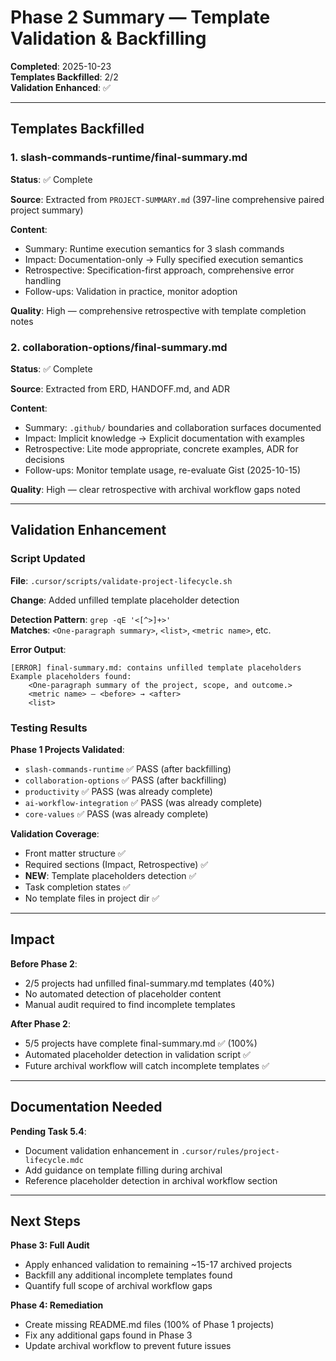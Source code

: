 # Phase 2 Summary — Template Validation & Backfilling

**Completed**: 2025-10-23  
**Templates Backfilled**: 2/2  
**Validation Enhanced**: ✅

---

## Templates Backfilled

### 1. slash-commands-runtime/final-summary.md

**Status**: ✅ Complete

**Source**: Extracted from `PROJECT-SUMMARY.md` (397-line comprehensive paired project summary)

**Content**:

- Summary: Runtime execution semantics for 3 slash commands
- Impact: Documentation-only → Fully specified execution semantics
- Retrospective: Specification-first approach, comprehensive error handling
- Follow-ups: Validation in practice, monitor adoption

**Quality**: High — comprehensive retrospective with template completion notes

### 2. collaboration-options/final-summary.md

**Status**: ✅ Complete

**Source**: Extracted from ERD, HANDOFF.md, and ADR

**Content**:

- Summary: `.github/` boundaries and collaboration surfaces documented
- Impact: Implicit knowledge → Explicit documentation with examples
- Retrospective: Lite mode appropriate, concrete examples, ADR for decisions
- Follow-ups: Monitor template usage, re-evaluate Gist (2025-10-15)

**Quality**: High — clear retrospective with archival workflow gaps noted

---

## Validation Enhancement

### Script Updated

**File**: `.cursor/scripts/validate-project-lifecycle.sh`

**Change**: Added unfilled template placeholder detection

**Detection Pattern**: `grep -qE '<[^>]+>'`  
**Matches**: `<One-paragraph summary>`, `<list>`, `<metric name>`, etc.

**Error Output**:

```
[ERROR] final-summary.md: contains unfilled template placeholders
Example placeholders found:
    <One-paragraph summary of the project, scope, and outcome.>
    <metric name> — <before> → <after>
    <list>
```

### Testing Results

**Phase 1 Projects Validated**:

- `slash-commands-runtime` ✅ PASS (after backfilling)
- `collaboration-options` ✅ PASS (after backfilling)
- `productivity` ✅ PASS (was already complete)
- `ai-workflow-integration` ✅ PASS (was already complete)
- `core-values` ✅ PASS (was already complete)

**Validation Coverage**:

- Front matter structure ✅
- Required sections (Impact, Retrospective) ✅
- **NEW**: Template placeholders detection ✅
- Task completion states ✅
- No template files in project dir ✅

---

## Impact

**Before Phase 2**:

- 2/5 projects had unfilled final-summary.md templates (40%)
- No automated detection of placeholder content
- Manual audit required to find incomplete templates

**After Phase 2**:

- 5/5 projects have complete final-summary.md ✅ (100%)
- Automated placeholder detection in validation script ✅
- Future archival workflow will catch incomplete templates ✅

---

## Documentation Needed

**Pending Task 5.4**:

- Document validation enhancement in `.cursor/rules/project-lifecycle.mdc`
- Add guidance on template filling during archival
- Reference placeholder detection in archival workflow section

---

## Next Steps

**Phase 3: Full Audit**

- Apply enhanced validation to remaining ~15-17 archived projects
- Backfill any additional incomplete templates found
- Quantify full scope of archival workflow gaps

**Phase 4: Remediation**

- Create missing README.md files (100% of Phase 1 projects)
- Fix any additional gaps found in Phase 3
- Update archival workflow to prevent future issues
